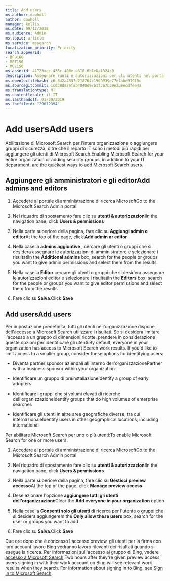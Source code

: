 ```yaml
---
title: Add users
ms.author: dawholl
author: dawholl
manager: kellis
ms.date: 09/12/2018
ms.audience: Admin
ms.topic: article
ms.service: mssearch
localization_priority: Priority
search.appverid:
- BFB160
- MET150
- MOE150
ms.assetid: 41723aec-435c-400e-a818-6b1e8a1324c0
description: Assegnare ruoli e autorizzazioni per gli utenti nel portale di amministrazione di ricerca Microsoft, redattori e gli amministratori
ms.openlocfilehash: c6c842a4337d218764c1969939e77e4abe91915c
ms.sourcegitcommit: 1c038d87efab4840d97b1f367b39e2b9ecdfee4a
ms.translationtype: MT
ms.contentlocale: it-IT
ms.lasthandoff: 01/29/2019
ms.locfileid: "29612394"
---
```

# <a name="add-users"></a><span data-ttu-id="5cac9-103">Add users</span><span class="sxs-lookup"><span data-stu-id="5cac9-103">Add users</span></span>

<span data-ttu-id="5cac9-104">Abilitazione di Microsoft Search per l'intera organizzazione o aggiungere gruppi di sicurezza, oltre che il reparto IT sono i metodi più rapidi per aggiungere gli utenti di Microsoft Search.</span><span class="sxs-lookup"><span data-stu-id="5cac9-104">Enabling Microsoft Search for your entire organization or adding security groups, in addition to your IT department, are the quickest ways to add Microsoft Search users.</span></span>
  
## <a name="add-admins-and-editors"></a><span data-ttu-id="5cac9-105">Aggiungere gli amministratori e gli editor</span><span class="sxs-lookup"><span data-stu-id="5cac9-105">Add admins and editors</span></span>

1. <span data-ttu-id="5cac9-106">Accedere al portale di amministrazione di ricerca Microsoft</span><span class="sxs-lookup"><span data-stu-id="5cac9-106">Go to the Microsoft Search Admin portal</span></span>
    
2. <span data-ttu-id="5cac9-107">Nel riquadro di spostamento fare clic su **utenti &amp; autorizzazioni**</span><span class="sxs-lookup"><span data-stu-id="5cac9-107">In the navigation pane, click **Users &amp; permissions**</span></span>
    
3. <span data-ttu-id="5cac9-108">Nella parte superiore della pagina, fare clic su **Aggiungi admin o editor**</span><span class="sxs-lookup"><span data-stu-id="5cac9-108">At the top of the page, click **Add admin or editor**</span></span>
    
4. <span data-ttu-id="5cac9-109">Nella casella **admins aggiuntive** , cercare gli utenti o gruppi che si desidera assegnare le autorizzazioni di amministratore e selezionare i risultati</span><span class="sxs-lookup"><span data-stu-id="5cac9-109">In the **Additional admins** box, search for the people or groups you want to give admin permissions and select them from the results</span></span> 
    
5. <span data-ttu-id="5cac9-110">Nella casella **Editor** cercare gli utenti o gruppi che si desidera assegnare le autorizzazioni editor e selezionare i risultati</span><span class="sxs-lookup"><span data-stu-id="5cac9-110">In the **Editors** box, search for the people or groups you want to give editor permissions and select them from the results</span></span> 
    
6. <span data-ttu-id="5cac9-111">Fare clic su **Salva**.</span><span class="sxs-lookup"><span data-stu-id="5cac9-111">Click **Save**</span></span>
    
## <a name="add-users"></a><span data-ttu-id="5cac9-112">Add users</span><span class="sxs-lookup"><span data-stu-id="5cac9-112">Add users</span></span>

<span data-ttu-id="5cac9-p101">Per impostazione predefinita, tutti gli utenti nell'organizzazione dispone dell'accesso a Microsoft Search utilizzare i risultati. Se si desidera limitare l'accesso a un gruppo di dimensioni ridotte, prendere in considerazione queste opzioni per identificare gli utenti:</span><span class="sxs-lookup"><span data-stu-id="5cac9-p101">By default, everyone in your organization has access to Microsoft Search work results. If you'd like to limit access to a smaller group, consider these options for identifying users:</span></span>
  
- <span data-ttu-id="5cac9-115">Diventa partner sponsor aziendali all'interno dell'organizzazione</span><span class="sxs-lookup"><span data-stu-id="5cac9-115">Partner with a business sponsor within your organization</span></span>
    
- <span data-ttu-id="5cac9-116">Identificare un gruppo di preinstallazione</span><span class="sxs-lookup"><span data-stu-id="5cac9-116">Identify a group of early adopters</span></span>
    
- <span data-ttu-id="5cac9-117">Identificare i gruppi che si volumi elevati di ricerche dell'organizzazione</span><span class="sxs-lookup"><span data-stu-id="5cac9-117">Identify groups that do high volumes of enterprise searches</span></span>
    
- <span data-ttu-id="5cac9-118">Identificare gli utenti in altre aree geografiche diverse, tra cui internazionale</span><span class="sxs-lookup"><span data-stu-id="5cac9-118">Identify users in other geographical locations, including international</span></span>
    
<span data-ttu-id="5cac9-119">Per abilitare Microsoft Search per uno o più utenti:</span><span class="sxs-lookup"><span data-stu-id="5cac9-119">To enable Microsoft Search for one or more users:</span></span>
  
1. <span data-ttu-id="5cac9-120">Accedere al portale di amministrazione di ricerca Microsoft</span><span class="sxs-lookup"><span data-stu-id="5cac9-120">Go to the Microsoft Search Admin portal</span></span>
    
2. <span data-ttu-id="5cac9-121">Nel riquadro di spostamento fare clic su **utenti &amp; autorizzazioni**</span><span class="sxs-lookup"><span data-stu-id="5cac9-121">In the navigation pane, click **Users &amp; permissions**</span></span>
    
3. <span data-ttu-id="5cac9-122">Nella parte superiore della pagina, fare clic su **Gestisci preview accesso**</span><span class="sxs-lookup"><span data-stu-id="5cac9-122">At the top of the page, click **Manage preview access**</span></span>
    
4. <span data-ttu-id="5cac9-123">Deselezionare l'opzione **aggiungere tutti gli utenti dell'organizzazione**</span><span class="sxs-lookup"><span data-stu-id="5cac9-123">Clear the **Add everyone in your organization** option</span></span> 
    
5. <span data-ttu-id="5cac9-124">Nella casella **Consenti solo gli utenti** di ricerca per l'utente o gruppi che si desidera aggiungere</span><span class="sxs-lookup"><span data-stu-id="5cac9-124">In the **Only allow these users** box, search for the user or groups you want to add</span></span> 
    
6. <span data-ttu-id="5cac9-125">Fare clic su **Salva**.</span><span class="sxs-lookup"><span data-stu-id="5cac9-125">Click **Save**</span></span>
    
<span data-ttu-id="5cac9-p102">Due ore dopo che è concesso l'accesso preview, gli utenti per la firma con loro account lavoro Bing vedranno lavoro rilevanti dei risultati quando si esegue la ricerca. Per informazioni sull'accesso al gruppo di Bing, vedere [accesso a Microsoft Search](use/sign-in.md).</span><span class="sxs-lookup"><span data-stu-id="5cac9-p102">Two hours after they're given preview access, users signing in with their work account on Bing will see relevant work results when they search. For information about signing in to Bing, see [Sign in to Microsoft Search](use/sign-in.md).</span></span>